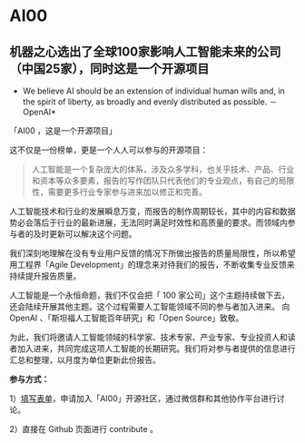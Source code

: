 # AI00
## 机器之心选出了全球100家影响人工智能未来的公司（中国25家），同时这是一个开源项目 

* We believe AI should be an extension of individual human wills and, in the spirit of liberty, as broadly and evenly distributed as possible. －OpenAI*

「AI00 ，这是一个开源项目」

这不仅是一份榜单，更是一个人人可以参与的开源项目：


> 人工智能是一个复杂庞大的体系，涉及众多学科，也关乎技术、产品、行业和资本等众多要素，报告的写作团队只代表他们的专业观点，有自己的局限性，需要更多行业专家参与进来加以修正和完善。

人工智能技术和行业的发展瞬息万变，而报告的制作周期较长，其中的内容和数据势必会落后于行业的最新进展，无法同时满足时效性和高质量的要求。而领域内参与者的及时更新可以解决这个问题。

我们深刻地理解在没有专业用户反馈的情况下所做出报告的质量局限性，所以希望用工程界「Agile Development」的理念来对待我们的报告，不断收集专业反馈来持续提升报告质量。

人工智能是一个永恒命题，我们不仅会把「 100 家公司」这个主题持续做下去，还会陆续开展其他主题。这个过程需要人工智能领域不同的参与者加入进来。
向 OpenAI 、「斯坦福人工智能百年研究」和「Open Source」致敬。


为此，我们将邀请人工智能领域的科学家、技术专家、产业专家、专业投资人和读者加入进来，共同完成这项人工智能的长期研究。我们将对参与者提供的信息进行汇总和整理，以月度为单位更新此份报告。

**参与方式：**

1）[填写表单](http://form.mikecrm.com/On3eJM)，申请加入「AI00」开源社区，通过微信群和其他协作平台进行讨论。

2）直接在 Github 页面进行 contribute 。

